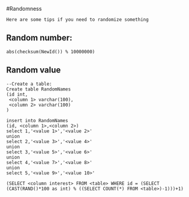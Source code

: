 #Randomness

    Here are some tips if you need to randomize something
    
## Random number:

    abs(checksum(NewId()) % 10000000)
    
## Random value

    --Create a table:
    Create table RandomNames
    (id int,
     <column 1> varchar(100),
     <column 2> varchar(100)
    )

    insert into RandomNames
    (id, <column 1>,<column 2>)
    select 1,'<value 1>','<value 2>'
    union
    select 2,'<value 3>','<value 4>'
    union
    select 3,'<value 5>','<value 6>'
    union
    select 4,'<value 7>','<value 8>'
    union
    select 5,'<value 9>','<value 10>'
    
    (SELECT <column interest> FROM <table> WHERE id = (SELECT (CAST(RAND()*100 as int) % ((SELECT COUNT(*) FROM <table>)-1)))+1)